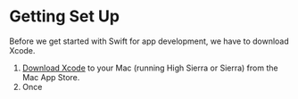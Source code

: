 # Getting Set Up

Before we get started with Swift for app development, we have to download Xcode.

1. [Download Xcode](https://itunes.apple.com/us/app/xcode/id497799835?mt=12/) to your Mac \(running High Sierra or Sierra\) from the Mac App Store.
2. Once 



